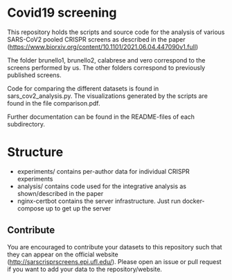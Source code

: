 # Covid19 screening

This repository holds the scripts and source code for the analysis of various SARS-CoV2 pooled CRISPR screens as described in the paper (https://www.biorxiv.org/content/10.1101/2021.06.04.447090v1.full)

The folder brunello1, brunello2, calabrese and vero correspond to the screens performed by us. The other folders correspond to previously published screens.

Code for comparing the different datasets is found in sars_cov2_analysis.py. The visualizations generated by the scripts are found in the file comparison.pdf.

Further documentation can be found in the README-files of each subdirectory.

# Structure

- experiments/ contains per-author data for individual CRISPR experiments
- analysis/ contains code used for the integrative analysis as shown/described in the paper
- nginx-certbot contains the server infrastructure. Just run docker-compose up to get up the server

## Contribute

You are encouraged to contribute your datasets to this repository such that they can appear on the official website (http://sarscrisprscreens.epi.ufl.edu/). Please open an issue or pull request if you want to add your data to the repository/website.
